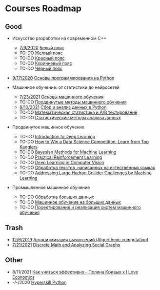 # Courses Roadmap
## Good
- Искусство разработки на современном C++
	- [7/9/2020](https://coursera.org/share/83f20585a22a7ff24777ca78815e5953) [Белый пояс](https://www.coursera.org/learn/c-plus-plus-white)
	- TO-DO [Желтый пояс](https://www.coursera.org/learn/c-plus-plus-yellow)
	- TO-DO [Красный пояс](https://www.coursera.org/learn/c-plus-plus-red)
	- TO-DO [Коричневый пояс](https://www.coursera.org/learn/c-plus-plus-brown)
	- TO-DO [Черный пояс](https://www.coursera.org/learn/c-plus-plus-black)

- [9/17/2020](https://coursera.org/share/e3e01b3ae23bc6777b3d56ca38a2d70b) [Основы программирования на Python](https://www.coursera.org/learn/python-osnovy-programmirovaniya)

- Машинное обучение: от статистики до нейросетей
	- [7/23/2021](https://coursera.org/share/908efb7fa11b86696e4a7f02f79356eb) [Основы машинного обучения](https://www.coursera.org/learn/machine-learning-foundations)
	- TO-DO [Продвинутые методы машинного обучения](https://www.coursera.org/learn/advanced-machine-learning-methods)
	- [8/10/2021](https://coursera.org/share/b456e678b68f052e3ada0c8f3810618c) [Сбор и анализ данных в Python](https://www.coursera.org/learn/data-collection-and-analysis-in-python)
	- TO-DO [Математическая статистика и А/В тестирование](https://www.coursera.org/learn/mathematical-statistics-and-ab-testing)
	- TO-DO [Статистические методы анализа данных](https://www.coursera.org/learn/data-analysis-statistical-methods)

- Продвинутое машинное обучение
	- TO-DO [Introduction to Deep Learning](https://www.coursera.org/learn/intro-to-deep-learning)
	- TO-DO [How to Win a Data Science Competition: Learn from Top Kagglers](https://www.coursera.org/learn/competitive-data-science)
	- TO-DO [Bayesian Methods for Machine Learning](https://www.coursera.org/learn/bayesian-methods-in-machine-learning)
	- TO-DO [Practical Reinforcement Learning](https://www.coursera.org/learn/practical-rl)
	- TO-DO [Deep Learning in Computer Vision](https://www.coursera.org/learn/deep-learning-in-computer-vision)
	- TO-DO [Обработка текстов, написанных на естественных языках](https://www.coursera.org/learn/language-processing)
	- TO-DO [Addressing Large Hadron Collider Challenges by Machine Learning](https://www.coursera.org/learn/hadron-collider-machine-learning)

- Промышленное машинное обучение
	- TO-DO [Обработка больших данных](https://www.coursera.org/learn/big-data-processing)
	- TO-DO [Машинное обучение на больших данных](https://www.coursera.org/learn/machine-learning-on-big-data)
	- TO-DO [Проектирование и реализация систем машинного обучения](https://www.coursera.org/learn/machine-learning-design)

## Trash
- [12/6/2019](https://coursera.org/share/320344ee02cb76d5273234eb720b5a86) [Алгоритмизация вычислений (Algorithmic computation)](https://www.coursera.org/learn/algoritmizacija-vychislenij)
- [7/21/2021](https://coursera.org/share/1ac092db1c5a7e3575909325471e9611) [Discrete Math and Analyzing Social Graphs](https://www.coursera.org/learn/discrete-math-and-analyzing-social-graphs)

## Other
- 8/11/2021 [Как учиться эффективно - Полина Кривых x I Love Economics](https://stepik.org/course/99892)
- -/-/2020 [Hyperskill Python](https://www.jetbrains.com/academy/)
